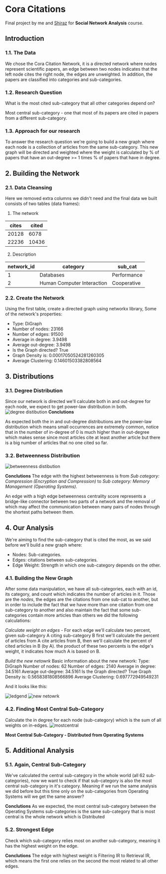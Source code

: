 # Cora Citations 

Final project by me and [Shiraz](https://github.com/ShirazFero) for __Social Network Analysis__ course.

## Introduction
### 1.1. The Data

We chose the Cora Citation Network, it is a directed network where nodes represent scientific papers, an edge between two nodes indicates that the left node cites the right node, the edges are unweighted. In addition, the papers are classified into categories and sub-categories.

### 1.2. Research Question

What is the most cited sub-category that all other categories depend on?

Most central sub-category - one that most of its papers are cited in papers from a different sub-category.

### 1.3. Approach for our research

To answer the research question we're going to build a new graph where each node is a collection of articles from the same sub-category. This new graph will be directed and weighted where the weight is calculated by % of papers that have an out-degree >= 1 times % of papers that have in degree.

## 2. Building the Network
### 2.1. Data Cleansing
Here we removed extra columns we didn't need and the final data we built consists of two tables (data frames):
1. The network

cites |    cited
------------ | -------------
20128 |    6078
22236 |    10436

2. Description

network_id |   category | sub_cat
------------ | ------------- | -------------
1 |    Databases |    Performance
2 |    Human Computer Interaction |   Cooperative


### 2.2. Create the Network

Using the first table, create a directed graph using networkx library, Some of the network's properties:
- Type: DiGraph
- Number of nodes: 23166
- Number of edges: 91500
- Average in degree:   3.9498
- Average out-degree:   3.9498
- Is the Graph directed? True
- Graph Density is: 0.00017050524281260305
- Average Clustering: 0.14601503382808564

## 3. Distributions
### 3.1. Degree Distribution

Since our network is directed we'll calculate both in and out-degree for each node, we expect to get power-law distribution in both.
![degree distibution](img/degree.jpg)
__Conclutions__

As expected both the in and out-degree distributions are the power-law distribution which means small occurrences are extremely common, notice that in the number of in-degree of 0 is much higher than in out-degree which makes sense since most articles cite at least another article but there is a big number of articles that no one cited so far.

### 3.2. Betweenness Distribution 

![betweenness distibution](img/between.jpg)

__Conclutions__
The edge with the highest betweenness is from _Sub category: Compression (Encryption and Compression)_ to 
_Sub category: Memory Management (Operating Systems)_.

An edge with a high edge betweenness centrality score represents a bridge-like connector between two parts of a network and the removal of which may affect the communication between many pairs of nodes through the shortest paths between them.

## 4. Our Analysis

We're aiming to find the sub-category that is cited the most, as we said before we'll build a new graph where:
- Nodes: Sub-categories.
- Edges: citations between sub-categories.
- Edge Weight: Strength in which one sub-category depends on the other.

### 4.1. Building the New Graph
After some data manipulation, we have all sub-categories, each with an id, its category, and count which indicates the number of articles in it. Those are the _nodes_, the edges are the citations from one sub-cat to another,  but in order to include the fact that we have more than one citation from one sub-category to another and also maintain the fact that some sub-categories contain more articles than others we did the following calculations: 

_Calculate weight on edges_ - 
For each edge we'll calculate two percent, given sub-category A citing sub-category B first we'll calculate the percent of articles from A cite articles from B, then we'll calculate the percent of cited articles in B (by A). the product of these two percents is the edge's weight, it indicates how much A is based on B.

_Build the new netowrk_ Basic information about the new network:
Type: DiGraph
Number of nodes: 62
Number of edges: 2140
Average in degree:  34.5161
Average out-degree:  34.5161
Is the Graph directed? True
Graph Density is: 0.5658381808566896
Average Clustering: 0.697772949549231

And it looks like this: 

![ledgend](img/NewGLegend.png)
![new netowrk](img/NewG.png)


### 4.2. Finding Most Central Sub-Category

Calculate the in degree for each node (sub-category) which is the sum of all weights on in-edges.
![mostcentral](img/mostcent.jpg)

__Most Central Sub-Category - Distributed from Operating Systems__

## 5. Additional Analysis
### 5.1. Again, Central Sub-Category 
We've calculated the central sub-category in the whole world (all 62 sub-categories), now we want to check if that sub-category is also the most central sub-category in it's category. Meaning if we run the same analysis we did before but this time only on the sub-categories from Operating Systems will we get the same answer?

__Conclutions__
As we expected, the most central sub-category between the Operating Systems sub-categories is the same sub-category that is most central is the whole network which is Distributed


### 5.2. Strongest Edge
Check which sub-category relies most on another sub-category, meaning it has the highest weight on the edge.

__Conclutions__
The edge with highest weight is Filtering IR to Retrieval IR, which means the first one relies on the second the most related to all other edges.
